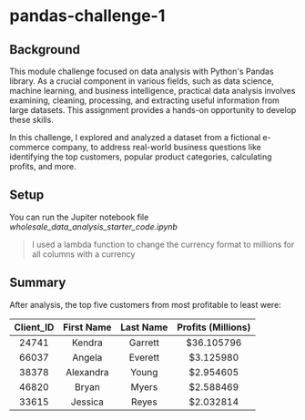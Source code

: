# pandas-challenge-1
## Background 
This module challenge focused on data analysis with Python's Pandas library. As a crucial component in various fields, such as data science, machine learning, and business intelligence, practical data analysis involves examining, cleaning, processing, and extracting useful information from large datasets. This assignment provides a hands-on opportunity to develop these skills.

In this challenge, I explored and analyzed a dataset from a fictional e-commerce company, to address real-world business questions like identifying the top customers, popular product categories, calculating profits, and more. 
## Setup
You can run the Jupiter notebook file *wholesale_data_analysis_starter_code.ipynb*
>I used a lambda function to change the currency format to millions for all columns with a currency
## Summary
After analysis, the top five customers from most profitable to least were:

|Client_ID |First Name| Last Name | Profits (Millions)| 
|:----------:|:----------:|:-----------:|:--------:|
|24741|Kendra|Garrett|$36.105796
|66037|Angela|Everett|$3.125980	
|38378|Alexandra|Young|$2.954605
|46820|Bryan|Myers|$2.588469		
|33615|Jessica|Reyes|$2.032814




